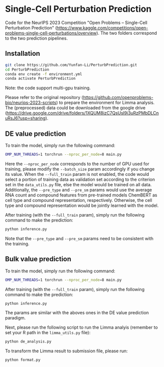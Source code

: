 # Single-Cell Perturbation Prediction

Code for the NeurIPS 2023 Competition "Open Problems – Single-Cell Perturbation Prediction" (<https://www.kaggle.com/competitions/open-problems-single-cell-perturbations/overview>). The two folders correspond to the two prediction pipelines.

## Installation

```bash
git clone https://github.com/Yunfan-Li/PerturbPrediction.git
cd PerturbPrediction
conda env create -f environment.yml
conda activate PerturbPrediction
```

Note: the code support multi-gpu training.

Please refer to the original repository (<https://github.com/openproblems-bio/neurips-2023-scripts>) to prepare the environment for Limma analysis. The (preprocessed) data could be downloaded from the google drive (<https://drive.google.com/drive/folders/1XQUM8izC7QsUsI9i3uRzPMbDLCnuRsJ6?usp=sharing>).

## DE value prediction

To train the model, simply run the following command:

```bash
OMP_NUM_THREADS=1 torchrun --nproc_per_node=8 main.py 
```

Here the `--nproc_per_node` corresponds to the number of GPU used for training, please modify the `--batch_size` param accordingly if you change its value. When the `--full_train` param is not enabled, the code would select a portion of training data as validation set according to the criterion set in the `data_utils.py` file, else the model would be trained on all data. Additionally, the `--pre_type` and `--pre_sm` params would use the average RNA count and compound features from pre-trained models ChemBERT as cell type and compound representation, respectively. Otherwise, the cell type and compound representation would be jointly learned with the model.

After training (with the `--full_train` param), simply run the following command to make the prediction:

```bash
python inference.py
```

Note that the `--pre_type` and `--pre_sm` params need to be consistent with the training.

## Bulk value prediction

To train the model, simply run the following command:

```bash
OMP_NUM_THREADS=1 torchrun --nproc_per_node=8 main.py 
```

After training (with the `--full_train` param), simply run the following command to make the prediction:

```bash
python inference.py
```

The params are similar with the aboves ones in the DE value prediction paradigm.

Next, please run the following script to run the Limma analyis (remember to set your R path in the `limma_utils.py` file):

```bash
python de_analysis.py
```

To transform the Limma result to submission file, please run:

```bash
python format.py
```
